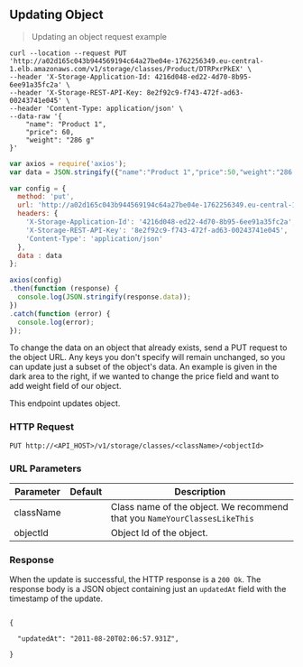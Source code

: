## Updating Object

> Updating an object request example

```shell
curl --location --request PUT 'http://a02d165c043b944569194c64a27be04e-1762256349.eu-central-1.elb.amazonaws.com/v1/storage/classes/Product/DTRPxrPkEX' \
--header 'X-Storage-Application-Id: 4216d048-ed22-4d70-8b95-6ee91a35fc2a' \
--header 'X-Storage-REST-API-Key: 8e2f92c9-f743-472f-ad63-00243741e045' \
--header 'Content-Type: application/json' \
--data-raw '{
    "name": "Product 1",
    "price": 60,
    "weight": "286 g"
}'
```

```javascript
var axios = require('axios');
var data = JSON.stringify({"name":"Product 1","price":50,"weight":"286 g"});

var config = {
  method: 'put',
  url: 'http://a02d165c043b944569194c64a27be04e-1762256349.eu-central-1.elb.amazonaws.com/v1/storage/classes/Product/DTRPxrPkEX',
  headers: {
    'X-Storage-Application-Id': '4216d048-ed22-4d70-8b95-6ee91a35fc2a',
    'X-Storage-REST-API-Key': '8e2f92c9-f743-472f-ad63-00243741e045',
    'Content-Type': 'application/json'
  },
  data : data
};

axios(config)
.then(function (response) {
  console.log(JSON.stringify(response.data));
})
.catch(function (error) {
  console.log(error);
});
```

To change the data on an object that already exists, send a PUT request to the object URL. Any keys you don't specify will remain unchanged, so you can update just a subset of the object's data. An example is given in the dark area to the right, if we wanted to change the price field and want to add weight field of our object.

This endpoint updates object.

### HTTP Request

`PUT http://<API_HOST>/v1/storage/classes/<className>/<objectId>`

### URL Parameters

Parameter | Default | Description
--------- | ------- | -----------
className |      | Class name of the object. We recommend that you `NameYourClassesLikeThis`
objectId |      | Object Id of the object.

### Response
When the update is successful, the HTTP response is a `200 Ok`. The response body is a JSON object containing just an `updatedAt` field with the timestamp of the update.

<code>
{<br>
&nbsp;&nbsp;"updatedAt": "2011-08-20T02:06:57.931Z",<br>
}
</code>
